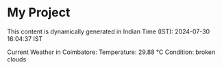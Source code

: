 # My Project

This content is dynamically generated in Indian Time (IST): 2024-07-30 16:04:37 IST


Current Weather in Coimbatore:
Temperature: 29.88 °C
Condition: broken clouds
